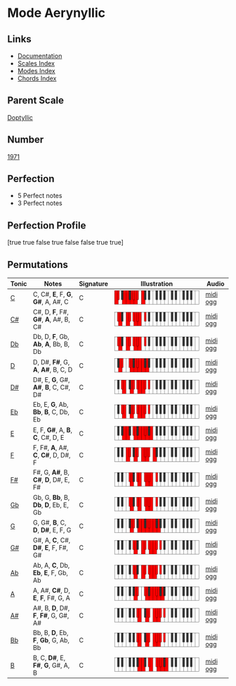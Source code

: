 # Mode Aerynyllic

## Links

- [Documentation](index.md)
- [Scales Index](Scales.md)
- [Modes Index](Modes.md)
- [Chords Index](Chords.md)

## Parent Scale

[Doptyllic](ScaleDoptyllic.md)

## Number

[1971](https://ianring.com/musictheory/scales/1971)

## Perfection

- 5 Perfect notes
- 3 Perfect notes

## Perfection Profile

[true true false true false false true true]

## Permutations

| Tonic | Notes | Signature | Illustration | Audio |
|-------|-------|-----------|--------------|-------|
| [C](ModeCNaturalAerynyllic.md) | C, C#, **E**, F, **G**, **G#**, A, A#, C | C | ![CNaturalAerynyllic](ModeCNaturalAerynyllic.png) | [midi](ModeCNaturalAerynyllic.mid) [ogg](ModeCNaturalAerynyllic.ogg) |
| [C#](ModeCSharpAerynyllic.md) | C#, D, **F**, F#, **G#**, **A**, A#, B, C# | C | ![CSharpAerynyllic](ModeCSharpAerynyllic.png) | [midi](ModeCSharpAerynyllic.mid) [ogg](ModeCSharpAerynyllic.ogg) |
| [Db](ModeDFlatAerynyllic.md) | Db, D, **F**, Gb, **Ab**, **A**, Bb, B, Db | C | ![DFlatAerynyllic](ModeDFlatAerynyllic.png) | [midi](ModeDFlatAerynyllic.mid) [ogg](ModeDFlatAerynyllic.ogg) |
| [D](ModeDNaturalAerynyllic.md) | D, D#, **F#**, G, **A**, **A#**, B, C, D | C | ![DNaturalAerynyllic](ModeDNaturalAerynyllic.png) | [midi](ModeDNaturalAerynyllic.mid) [ogg](ModeDNaturalAerynyllic.ogg) |
| [D#](ModeDSharpAerynyllic.md) | D#, E, **G**, G#, **A#**, **B**, C, C#, D# | C | ![DSharpAerynyllic](ModeDSharpAerynyllic.png) | [midi](ModeDSharpAerynyllic.mid) [ogg](ModeDSharpAerynyllic.ogg) |
| [Eb](ModeEFlatAerynyllic.md) | Eb, E, **G**, Ab, **Bb**, **B**, C, Db, Eb | C | ![EFlatAerynyllic](ModeEFlatAerynyllic.png) | [midi](ModeEFlatAerynyllic.mid) [ogg](ModeEFlatAerynyllic.ogg) |
| [E](ModeENaturalAerynyllic.md) | E, F, **G#**, A, **B**, **C**, C#, D, E | C | ![ENaturalAerynyllic](ModeENaturalAerynyllic.png) | [midi](ModeENaturalAerynyllic.mid) [ogg](ModeENaturalAerynyllic.ogg) |
| [F](ModeFNaturalAerynyllic.md) | F, F#, **A**, A#, **C**, **C#**, D, D#, F | C | ![FNaturalAerynyllic](ModeFNaturalAerynyllic.png) | [midi](ModeFNaturalAerynyllic.mid) [ogg](ModeFNaturalAerynyllic.ogg) |
| [F#](ModeFSharpAerynyllic.md) | F#, G, **A#**, B, **C#**, **D**, D#, E, F# | C | ![FSharpAerynyllic](ModeFSharpAerynyllic.png) | [midi](ModeFSharpAerynyllic.mid) [ogg](ModeFSharpAerynyllic.ogg) |
| [Gb](ModeGFlatAerynyllic.md) | Gb, G, **Bb**, B, **Db**, **D**, Eb, E, Gb | C | ![GFlatAerynyllic](ModeGFlatAerynyllic.png) | [midi](ModeGFlatAerynyllic.mid) [ogg](ModeGFlatAerynyllic.ogg) |
| [G](ModeGNaturalAerynyllic.md) | G, G#, **B**, C, **D**, **D#**, E, F, G | C | ![GNaturalAerynyllic](ModeGNaturalAerynyllic.png) | [midi](ModeGNaturalAerynyllic.mid) [ogg](ModeGNaturalAerynyllic.ogg) |
| [G#](ModeGSharpAerynyllic.md) | G#, A, **C**, C#, **D#**, **E**, F, F#, G# | C | ![GSharpAerynyllic](ModeGSharpAerynyllic.png) | [midi](ModeGSharpAerynyllic.mid) [ogg](ModeGSharpAerynyllic.ogg) |
| [Ab](ModeAFlatAerynyllic.md) | Ab, A, **C**, Db, **Eb**, **E**, F, Gb, Ab | C | ![AFlatAerynyllic](ModeAFlatAerynyllic.png) | [midi](ModeAFlatAerynyllic.mid) [ogg](ModeAFlatAerynyllic.ogg) |
| [A](ModeANaturalAerynyllic.md) | A, A#, **C#**, D, **E**, **F**, F#, G, A | C | ![ANaturalAerynyllic](ModeANaturalAerynyllic.png) | [midi](ModeANaturalAerynyllic.mid) [ogg](ModeANaturalAerynyllic.ogg) |
| [A#](ModeASharpAerynyllic.md) | A#, B, **D**, D#, **F**, **F#**, G, G#, A# | C | ![ASharpAerynyllic](ModeASharpAerynyllic.png) | [midi](ModeASharpAerynyllic.mid) [ogg](ModeASharpAerynyllic.ogg) |
| [Bb](ModeBFlatAerynyllic.md) | Bb, B, **D**, Eb, **F**, **Gb**, G, Ab, Bb | C | ![BFlatAerynyllic](ModeBFlatAerynyllic.png) | [midi](ModeBFlatAerynyllic.mid) [ogg](ModeBFlatAerynyllic.ogg) |
| [B](ModeBNaturalAerynyllic.md) | B, C, **D#**, E, **F#**, **G**, G#, A, B | C | ![BNaturalAerynyllic](ModeBNaturalAerynyllic.png) | [midi](ModeBNaturalAerynyllic.mid) [ogg](ModeBNaturalAerynyllic.ogg) |
